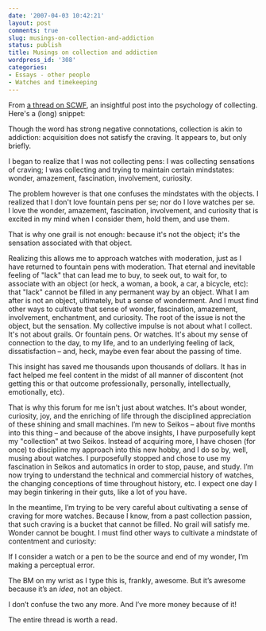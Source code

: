 ```yaml
---
date: '2007-04-03 10:42:21'
layout: post
comments: true
slug: musings-on-collection-and-addiction
status: publish
title: Musings on collection and addiction
wordpress_id: '308'
categories:
- Essays - other people
- Watches and timekeeping
---
```



From [a thread on SCWF](http://www.network54.com/Forum/78440/thread/1174512154/Grail+Watches------), an insightful post into the psychology of collecting. Here's a (long) snippet:




> 
Though the word has strong negative connotations, collection is akin to addiction: acquisition does not satisfy the craving. It appears to, but only briefly.

I began to realize that I was not collecting pens: I was collecting sensations of craving; I was collecting and trying to maintain certain mindstates: wonder, amazement, fascination, involvement, curiosity.

The problem however is that one confuses the mindstates with the objects. I realized that I don't love fountain pens per se; nor do I love watches per se. I love the wonder, amazement, fascination, involvement, and curiosity that is excited in my mind when I consider them, hold them, and use them.

That is why one grail is not enough: because it's not the object; it's the sensation associated with that object.

Realizing this allows me to approach watches with moderation, just as I have returned to fountain pens with moderation. That eternal and inevitable feeling of "lack" that can lead me to buy, to seek out, to wait for, to associate with an object (or heck, a woman, a book, a car, a bicycle, etc): that "lack" cannot be filled in any permanent way by an object. What I am after is not an object, ultimately, but a sense of wonderment. And I must find other ways to cultivate that sense of wonder, fascination, amazement, involvement, enchantment, and curiosity. The root of the issue is not the object, but the sensation. My collective impulse is not about what I collect. It's not about grails. Or fountain pens. Or watches. It's about my sense of connection to the day, to my life, and to an underlying feeling of lack, dissatisfaction – and, heck, maybe even fear about the passing of time.

This insight has saved me thousands upon thousands of dollars. It has in fact helped me feel content in the midst of all manner of discontent (not getting this or that outcome professionally, personally, intellectually, emotionally, etc).

That is why this forum for me isn't just about watches. It's about wonder, curiosity, joy, and the enriching of life through the disciplined appreciation of these shining and small machines. I’m new to Seikos – about five months into this thing – and because of the above insights, I have purposefully kept my "collection" at two Seikos. Instead of acquiring more, I have chosen (for once) to discipline my approach into this new hobby, and I do so by, well, musing about watches. I purposefully stopped and chose to use my fascination in Seikos and automatics in order to stop, pause, and study. I’m now trying to understand the technical and commercial history of watches, the changing conceptions of time throughout history, etc. I expect one day I may begin tinkering in their guts, like a lot of you have.

In the meantime, I’m trying to be very careful about cultivating a sense of craving for more watches. Because I know, from a past collection passion, that such craving is a bucket that cannot be filled. No grail will satisfy me. Wonder cannot be bought. I must find other ways to cultivate a mindstate of contentment and curiosity:

If I consider a watch or a pen to be the source and end of my wonder, I’m making a perceptual error.

The BM on my wrist as I type this is, frankly, awesome. But it’s awesome because it’s an *idea*, not an object.

I don’t confuse the two any more. And I’ve more money because of it! 




The entire thread is worth a read.
